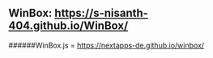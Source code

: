## WinBox: https://s-nisanth-404.github.io/WinBox/
######WinBox.js = https://nextapps-de.github.io/winbox/
